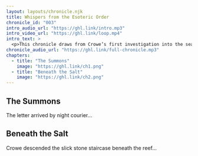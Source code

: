 ```yaml
---
layout: layouts/chronicle.njk
title: Whispers from the Esoteric Order
chronicle_id: "003"
intro_audio_url: "https://ghl.link/intro.mp3"
intro_video_url: "https://ghl.link/loop.mp4"
intro_text: >
  <p>This chronicle draws from Crowe’s first investigation into the sea-glassed foundry near Devil’s Reef. Listen closely.</p>
chronicle_audio_url: "https://ghl.link/full-chronicle.mp3"
chapters:
  - title: "The Summons"
    image: "https://ghl.link/ch1.png"
  - title: "Beneath the Salt"
    image: "https://ghl.link/ch2.png"
---
```


## The Summons

The letter arrived by night courier...

## Beneath the Salt

Crowe descended the slick stone staircase beneath the reef...

